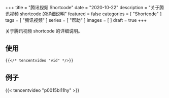 +++
title = "腾讯视频 Shortcode"
date = "2020-10-22"
description = "关于腾讯视频 shortcode 的详细说明"
featured = false
categories = [
  "Shortcode"
]
tags = [
  "腾讯视频"
]
series = [
  "帮助"
]
images = [
]
draft = true
+++

关于腾讯视频 shortcode 的详细说明。
<!--more-->

## 使用

```markdown
{{</* tencentvideo "vid" */>}}
```

## 例子

{{< tencentvideo "p0015bl11hy" >}}
